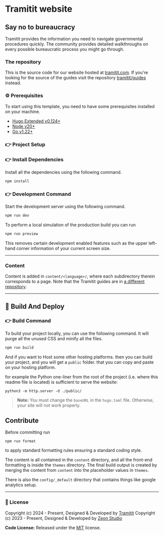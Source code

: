 # Tramitit website

## Say no to bureaucracy

Tramitit provides the information you need to navigate governmental procedures quickly.
The community provides detailed walkthroughs on every possible bureaucratic process you might go through.

### The repository

This is the source code for our website hosted at [tramitit.com](https://tramitit.com).
If you're looking for the source of the guides visit the repository [tramitit/guides](https://github.com/tramitit/guides) instead.

### ⚙️ Prerequisites

To start using this template, you need to have some prerequisites installed on your machine.

- [Hugo Extended v0.124+](https://gohugo.io/installation/)
- [Node v20+](https://nodejs.org/en/download/)
- [Go v1.22+](https://go.dev/doc/install)

### 👉 Project Setup

### 👉 Install Dependencies

Install all the dependencies using the following command.

```bash
npm install
```

### 👉 Development Command

Start the development server using the following command.

```bash
npm run dev
```

To perform a local simulation of the production build you can run

```bash
npm run preview
```

This removes certain development enabled features such as the upper left-hand corner information of your current screen size.

---

### Content

Content is added in `content/<language>/`, where each subdirectory therein corresponds to a page.
Note that the Tramitit guides are in [a different repository](https://github.com/tramitit/guides).

---

## 🚀 Build And Deploy

### 👉 Build Command

To build your project locally, you can use the following command. It will purge all the unused CSS and minify all the files.

```bash
npm run build
```

And if you want to Host some other hosting platforms. then you can build your project, and you will get a `public` folder. that you can copy and paste on your hosting platform.

for example the Python one-liner from the root of the project (i.e. where this readme file is located) is sufficient to serve the website:

```
python3 -m http.server -d ./public/
```

> **Note:** You must change the `baseURL` in the `hugo.toml` file. Otherwise, your site will not work properly.

## Contribute

Before committing run

```
npm run format
```

to apply standard formatting rules ensuring a standard coding style.

The content is all contained in the `content` directory, and all the front-end formatting is inside the `themes` directory.
The final build output is created by merging the content from `content` into the placeholder values in `themes`.

There is also the `config/_default` directory that contains things like google analytics setup.

---

### 📝 License

Copyright (c) 2024 - Present, Designed & Developed by [Tramitit](https://tramitit.com)
Copyright (c) 2023 - Present, Designed & Developed by [Zeon Studio](https://zeon.studio/)

**Code License:** Released under the [MIT](https://github.com/zeon-studio/hugoplate/blob/main/LICENSE) license.
